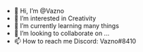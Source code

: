 - 👋 Hi, I’m @Vazno
- 👀 I’m interested in Creativity
- 🌱 I’m currently learning many things
- 💞️ I’m looking to collaborate on ...
- 📫 How to reach me Discord: Vazno#8410
<!---
Vazno/Vazno is a ✨ special ✨ repository because its `README.md` (this file) appears on your GitHub profile.
You can click the Preview link to take a look at your changes.
--->
